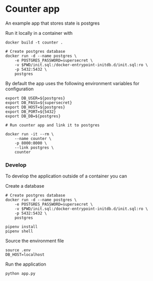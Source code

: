 # Counter app

An example app that stores state is postgres

Run it locally in a container with

```
docker build -t counter .

# Create postgres database
docker run -d --name postgres \
    -e POSTGRES_PASSWORD=supersecret \
    -v $PWD/init.sql:/docker-entrypoint-initdb.d/init.sql:ro \
    -p 5432:5432 \
    postgres
```

By default the app uses the following environment variables for configuration

```
export DB_USER=${postgres}
export DB_PASS=${supersecret}
export DB_HOST=${postgres}
export DB_PORT=${5432}
export DB_DB=${postgres}
```

```
# Run counter app and link it to postgres

docker run -it --rm \
    --name counter \
    -p 8000:8000 \
    --link postgres \
    counter
```

### Develop

To develop the application outside of a container you can

Create a database

```
# Create postgres database
docker run -d --name postgres \
    -e POSTGRES_PASSWORD=supersecret \
    -v $PWD/init.sql:/docker-entrypoint-initdb.d/init.sql:ro \
    -p 5432:5432 \
    postgres
```

```
pipenv install
pipenv shell
```

Source the environment file

```
source .env
DB_HOST=localhost
```

Run the application
```
python app.py
```
